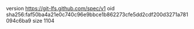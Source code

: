 version https://git-lfs.github.com/spec/v1
oid sha256:faf50ba4a21e0c740c96e9bbce1b862273cfe5dd2cdf200d3271a781094c6ba9
size 1104
